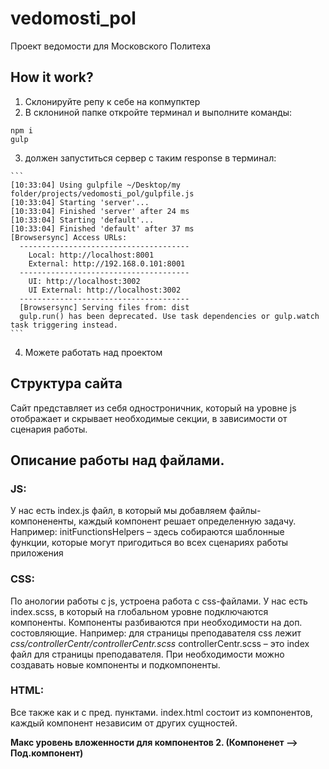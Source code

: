 # vedomosti_pol
Проект ведомости для Московского Политеха


## How it work?
  1. Склонируйте репу к себе на копмупктер
  2. В склониной папке откройте терминал и выполните команды:

    npm i
    gulp
    
  3. должен запуститься сервер с таким response в терминал:

    ```
    [10:33:04] Using gulpfile ~/Desktop/my folder/projects/vedomosti_pol/gulpfile.js
    [10:33:04] Starting 'server'...
    [10:33:04] Finished 'server' after 24 ms
    [10:33:04] Starting 'default'...
    [10:33:04] Finished 'default' after 37 ms
    [Browsersync] Access URLs:
      --------------------------------------
        Local: http://localhost:8001
        External: http://192.168.0.101:8001
      --------------------------------------
        UI: http://localhost:3002
        UI External: http://localhost:3002
      --------------------------------------
      [Browsersync] Serving files from: dist
      gulp.run() has been deprecated. Use task dependencies or gulp.watch task triggering instead.
    ```
  4. Можете работать над проектом


## Структура сайта
Сайт представляет из себя одностроничник, который на уровне js отображает и скрывает необходимые секции, в зависимости от сценария работы.


## Описание работы над файлами.
### JS:
У нас есть index.js файл, в который мы добавляем файлы-компонененты, каждый компонент решает определенную задачу. 
Например: initFunctionsHelpers – здесь собираются шаблонные функции, которые могут пригодиться во всех сценариях работы приложения

### CSS:
По анологии работы с js, устроена работа с css-файлами. 
У нас есть index.scss, в который на глобальном уровне подключаются компоненты. Компоненты разбиваются при необходимости на доп. состовляющие. Например: для страницы преподавателя css лежит *css/controllerCentr/controllerCentr.scss*  controllerCentr.scss – это index файл для страницы преподавателя.
При необходимости можно создавать новые компоненты и подкомпоненты.

### HTML:
Все также как и с пред. пунктами.
index.html состоит из компонентов, каждый компонент независим от других сущностей.


**Макс уровень вложенности для компонентов 2. (Компоненет –> Под.компонент)**

